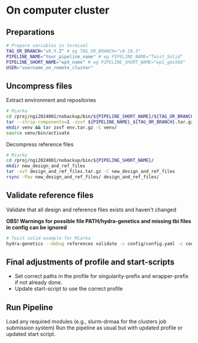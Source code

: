 # On computer cluster

## Preparations
```bash
# Prepare variables in terminal
TAG_OR_BRANCH="vX.Y.Z" # eg TAG_OR_BRANCH="v0.18.3"
PIPELINE_NAME="Your_pipeline_name" # eg PIPELINE_NAME="Twist_Solid"
PIPELINE_SHORT_NAME="wpX_name" # wg PIPELINE_SHORT_NAME="wp1_gms560"
USER="username_on_remote_cluster"
```

## Uncompress files

Extract environment and repositories

```bash
# Miarka
cd /proj/ngi2024001/nobackup/bin/${PIPELINE_SHORT_NAME}/${TAG_OR_BRANCH}/
tar --strip-components=1 -zxvf ${PIPELINE_NAME}_${TAG_OR_BRANCH}.tar.gz
mkdir venv && tar zxvf env.tar.gz -C venv/
source venv/bin/activate
```

Decompress reference files

```bash
# Miarka
cd /proj/ngi2024001/nobackup/bin/${PIPELINE_SHORT_NAME}/
mkdir new_design_and_ref_files
tar -xvf design_and_ref_files.tar.gz -C new_design_and_ref_files
rsync -Pav new_design_and_ref_files/ design_and_ref_files/
```

## Validate reference files

Validate that all design and reference files exists and haven't changed

**OBS! Warnings for possible file PATH/hydra-genetics and missing tbi files in config can be ignored**

```bash
# Twist solid example for Miarka
hydra-genetics --debug references validate -c config/config.yaml -c config/config.data.hg19.yaml -v config/references/design_files.hg19.yaml -v config/references/nextseq.hg19.pon.yaml -v config/references/references.hg19.yaml -p /proj/ngi2024001/nobackup/bin/${PIPELINE_SHORT_NAME}/
```

## Final adjustments of profile and start-scripts
* Set correct paths in the profile for singularity-prefix and wrapper-prefix if not already done.
* Update start-script to use the correct profile


## Run Pipeline
Load any required modules (e.g., slurm-drmaa for the clusters job submission system)
Run the pipeline as usual but with updated profile or updated start script.